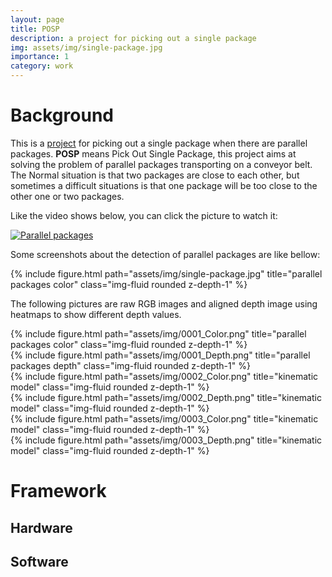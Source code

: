 ```yaml
---
layout: page
title: POSP
description: a project for picking out a single package
img: assets/img/single-package.jpg
importance: 1
category: work
---
```


# Background

This is a [project](https://github.com/LiZheng1997/POSP) for picking out a single package when there are parallel packages. **POSP** means Pick Out Single Package, this project aims at solving the problem of parallel packages transporting on a conveyor belt. The Normal situation is that two packages are close to each other, but sometimes a difficult situations is that one package will be too close to the other one or two packages.

Like the video shows below, you can click the picture to watch it:

[![Parallel packages](https://res.cloudinary.com/marcomontalbano/image/upload/v1722966674/video_to_markdown/images/youtube--vM1hwYmYbvQ-c05b58ac6eb4c4700831b2b3070cd403.jpg)](https://youtu.be/vM1hwYmYbvQ "Parallel packages")


Some screenshots about the detection of parallel packages are like bellow: 

<div class="col-sm mt-3 mt-md-0">
    {% include figure.html path="assets/img/single-package.jpg" title="parallel packages color" class="img-fluid rounded z-depth-1" %}
</div>


The following pictures are raw RGB images and aligned depth image using heatmaps to show different depth values.

<div class="row">
    <div class="col-sm mt-3 mt-md-0">
        {% include figure.html path="assets/img/0001_Color.png" title="parallel packages color" class="img-fluid rounded z-depth-1" %}
    </div>
    <div class="col-sm mt-3 mt-md-0">
        {% include figure.html path="assets/img/0001_Depth.png" title="parallel packages depth" class="img-fluid rounded z-depth-1" %}
    </div>
</div>

<div class="row">
    <div class="col-sm mt-3 mt-md-0">
        {% include figure.html path="assets/img/0002_Color.png" title="kinematic model" class="img-fluid rounded z-depth-1" %}
    </div>
    <div class="col-sm mt-3 mt-md-0">
        {% include figure.html path="assets/img/0002_Depth.png" title="kinematic model" class="img-fluid rounded z-depth-1" %}
    </div>
</div>

<div class="row">
    <div class="col-sm mt-3 mt-md-0">
        {% include figure.html path="assets/img/0003_Color.png" title="kinematic model" class="img-fluid rounded z-depth-1" %}
    </div>
    <div class="col-sm mt-3 mt-md-0">
        {% include figure.html path="assets/img/0003_Depth.png" title="kinematic model" class="img-fluid rounded z-depth-1" %}
    </div>
</div>


# Framework

## Hardware

## Software